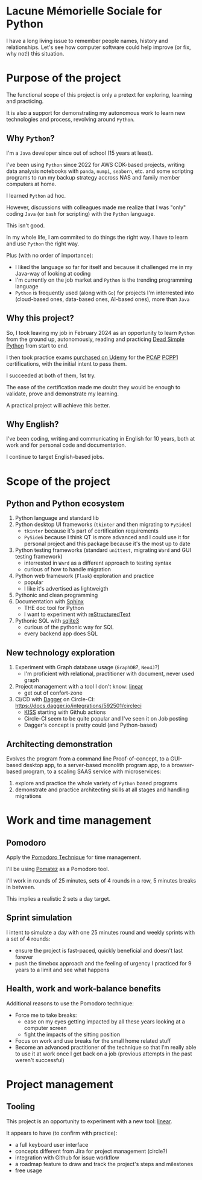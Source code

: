 Lacune Mémorielle Sociale for Python
====================================

I have a long living issue to remember people names, history and relationships.
Let's see how computer software could help improve (or fix, why not!) this situation.


Purpose of the project
======================

The functional scope of this project is only a pretext for exploring, learning and practicing.

It is also a support for demonstrating my autonomous work to learn new technologies and process, revolving around `Python`.

Why `Python`?
-------------

I'm a `Java` developer since out of school (15 years at least).

I've been using `Python` since 2022 for AWS CDK-based projects, writing data analysis notebooks with `panda`, `numpi`, `seaborn`, etc. and some scripting programs to run my backup strategy accross NAS and family member computers at home.

I learned `Python` ad hoc.

However, discussions with colleagues made me realize that I was "only" coding `Java` (or `bash` for scripting) with the `Python` language.

This isn't good.

In my whole life, I am commited to do things the right way. I have to learn and use `Python` the right way.

Plus (with no order of importance):

* I liked the language so far for itself and because it challenged me in my Java-way of looking at coding
* I'm currently on the job market and `Python` is the trending programming language
* `Python` is frequently used (along with `Go`) for projects I'm interrested into (cloud-based ones, data-based ones, AI-based ones), more than `Java`

Why this project?
-----------------

So, I took leaving my job in February 2024 as an opportunity to learn `Python` from the ground up, autonomously, reading and practicing [Dead Simple Python](https://nostarch.com/dead-simple-python) from start to end.

I then took practice exams [purchased on Udemy](https://www.udemy.com/course/certified-associate-professional-python-pcap-pcpp1/) for the [PCAP](https://pythoninstitute.org/pcap) [PCPP1](https://pythoninstitute.org/pcpp1) certifications, with the initial intent to pass them.

I succeeded at both of them, 1st try.

The ease of the certification made me doubt they would be enough to validate, prove and demonstrate my learning.

A practical project will achieve this better.

Why English?
------------

I've been coding, writing and communicating in English for 10 years, both at work and for personal code and documentation.

I continue to target English-based jobs.

Scope of the project
====================

Python and Python ecosystem
---------------------------

1. Python language and standard lib
2. Python desktop UI frameworks (`tkinter` and then migrating to `PySide6`)
	* `tkinter` because it's part of certification requirements
	* `PySide6` because I think QT is more advanced and I could use it for personal project and this package because it's the most up to date
3. Python testing frameworks (standard `unittest`, migrating `Ward` and GUI testing framework)
	* interrested in `Ward` as a different approach to testing syntax
	* curious of how to handle migration
4. Python web framework (`Flask`) exploration and practice
	* popular
	* I like it's advertised as lightweigth
5. Pythonic and clean programming
6. Documentation with [Sphinx](https://www.sphinx-doc.org/en/master/)
	* THE doc tool for Python
	* I want to experiment with [reStructuredText](https://docutils.sourceforge.io/rst.html)
7. Pythonic SQL with [sqlite3](https://docs.python.org/3/library/sqlite3.html)
	* curious of the pythonic way for SQL
	* every backend app does SQL

New technology exploration
--------------------------

1. Experiment with Graph database usage (`GraphDB`?, `Neo4J`?)
	* I'm proficient with relational, practitioner with document, never used graph
2. Project management with a tool I don't know: [linear](https://linear.app)
	* get out of confort-zone
3. CI/CD with [Dagger](https://dagger.io/) on Circle-CI: https://docs.dagger.io/integrations/592501/circleci
	* [KISS](https://fr.wikipedia.org/wiki/Principe_KISS) starting with Github actions
	* Circle-CI seem to be quite popular and I've seen it on Job posting
	* Dagger's concept is pretty could (and Python-based)

Architecting demonstration
--------------------------

Evolves the program from a command line Proof-of-concept, to a GUI-based desktop app, to a server-based monolith program app, to a browser-based program, to a scaling SAAS service with microservices:

1. explore and practice the whole variety of `Python` based programs
2. demonstrate and practice architecting skills at all stages and handling migrations



Work and time management
========================

Pomodoro
--------

Apply the [Pomodoro Technique](https://en.wikipedia.org/wiki/Pomodoro_Technique) for time management.

I'll be using [Pomatez](https://github.com/zidoro/pomatez) as a Pomodoro tool.

I'll work in rounds of 25 minutes, sets of 4 rounds in a row, 5 minutes breaks in between.

This implies a realistic 2 sets a day target.

Sprint simulation
-----------------

I intent to simulate a day with one 25 minutes round and weekly sprints with a set of 4 rounds:

* ensure the project is fast-paced, quickly beneficial and doesn't last forever
* push the timebox approach and the feeling of urgency I practiced for 9 years to a limit and see what happens


Health, work and work-balance benefits
--------------------------------------

Additional reasons to use the Pomodoro technique:

* Force me to take breaks:
	* ease on my eyes getting impacted by all these years looking at a computer screen
	* fight the impacts of the sitting position
* Focus on work and use breaks for the small home related stuff
* Become an advanced practitioner of the technique so that I'm really able to use it at work once I get back on a job (previous attempts in the past weren't successful)

Project management
==================

Tooling
-------

This project is an opportunity to experiment with a new tool: [linear](https://linear.app).

It appears to have (to confirm with practice):

* a full keyboard user interface
* concepts different from Jira for project management (circle?)
* integration with Github for issue workflow
* a roadmap feature to draw and track the project's steps and milestones
* free usage


